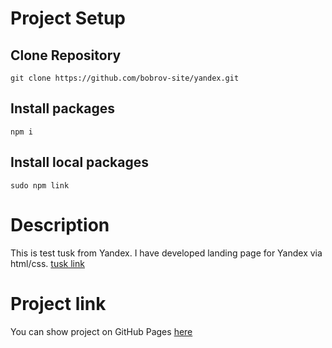 # Project Setup

## Clone Repository
    git clone https://github.com/bobrov-site/yandex.git
## Install packages
    npm i
## Install local packages
    sudo npm link
# Description

This is test tusk from Yandex. I have developed landing page for Yandex via html/css. [tusk link](https://www.figma.com/file/hPoTSryZFpFN5J0ookjAir/Yandes-test?type=design&node-id=0%3A1&mode=design&t=MfsrCtDMTgZoAEz1-1)

# Project link

You can show project on GitHub Pages [here](https://bobrov-site.github.io/yandex-test.github.io/)